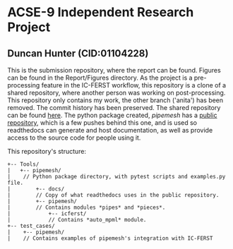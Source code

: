 # ACSE-9 Independent Research Project
## Duncan Hunter (CID:01104228)

This is the submission repository, where the report can be found. Figures can be found in the Report/Figures directory. As the project is a pre-processing feature in the IC-FERST workflow, this repository is a clone of a shared repository, where another person was working on post-processing. This repository only contains my work, the other branch ('anita') has been removed. The commit history has been preserved. The shared repository can be found [here](https://github.com/ImperialCollegeLondon/icferst_ACSE-IRP). The python package created, *pipemesh* has a [public repository](https://github.com/Duncan-Hunter/pipemesh), which is a few pushes behind this one, and is used so readthedocs can generate and host documentation, as well as provide access to the source code for people using it.

This repository's structure:
```
+-- Tools/
|   +-- pipemesh/
|    // Python package directory, with pytest scripts and examples.py file.
|        +-- docs/
|        // Copy of what readthedocs uses in the public repository.
|        +-- pipemesh/
|        // Contains modules *pipes* and *pieces*.
|            +-- icferst/
|            // Contains *auto_mpml* module.
+-- test_cases/
|    +-- pipemesh/
|    // Contains examples of pipemesh's integration with IC-FERST
```
